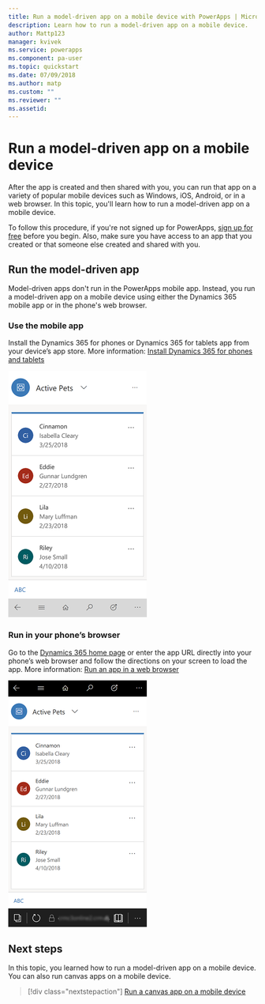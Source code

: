 ```yaml
---
title: Run a model-driven app on a mobile device with PowerApps | Microsoft Docs
description: Learn how to run a model-driven app on a mobile device.
author: Mattp123
manager: kvivek
ms.service: powerapps
ms.component: pa-user
ms.topic: quickstart
ms.date: 07/09/2018
ms.author: matp
ms.custom: ""
ms.reviewer: ""
ms.assetid:  
---
```


# Run a model-driven app on a mobile device

After the app is created and then shared with you, you can run that app on a variety of popular mobile devices such as Windows, iOS, Android, or in a web browser. In this topic, you'll learn how to run a model-driven app on a mobile device. 

To follow this procedure, if you're not signed up for PowerApps, [sign up for free](https://web.powerapps.com/signup?redirect=marketing&email=) before you begin. Also, make sure you have access to an app that you created or that someone else created and shared with you.

## Run the model-driven app

Model-driven apps don't run in the PowerApps mobile app. Instead, you run a model-driven app on a mobile device using either the Dynamics 365 mobile app or in the phone's web browser. 

### Use the mobile app
Install the Dynamics 365 for phones or Dynamics 365 for tablets app from your device’s app store. More information: [Install Dynamics 365 for phones and tablets](https://docs.microsoft.com/dynamics365/customer-engagement/mobile-app/install-dynamics-365-for-phones-and-tablets)

 ![Mobile app for phones](media/run-app-client-model-driven/mobile-app-for-phone.png)

### Run in your phone’s browser
Go to the [Dynamics 365 home page](https://home.dynamics.com) or enter the app URL directly into your phone’s web browser and follow the directions on your screen to load the app. More information: [Run an app in a web browser](run-app-browser.md)

![Run app in phone browser](media/run-app-client-model-driven/web-browser-on-phone.png)


## Next steps
In this topic, you learned how to run a model-driven app on a mobile device. You can also run canvas apps on a mobile device.

> [!div class="nextstepaction"]
> [Run a canvas app on a mobile device](run-app-client.md)